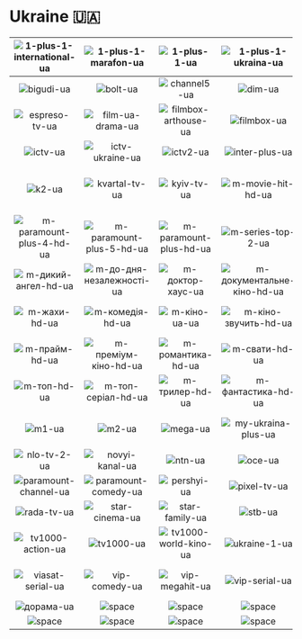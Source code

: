 # Ukraine 🇺🇦

| ![1-plus-1-international-ua] | ![1-plus-1-marafon-ua] | ![1-plus-1-ua] | ![1-plus-1-ukraina-ua] | ![2-plus-2-ua] | ![24-kanal-ua] |
|:---:|:---:|:---:|:---:|:---:|:---:|
| ![bigudi-ua] | ![bolt-ua] | ![channel5-ua] | ![dim-ua] | ![enter-film-ua] | ![epic-drama-ua] |
| ![espreso-tv-ua] | ![film-ua-drama-ua] | ![filmbox-arthouse-ua] | ![filmbox-ua] | ![fox-ua] | ![freedom-ua] |
| ![ictv-ua] | ![ictv-ukraine-ua] | ![ictv2-ua] | ![inter-plus-ua] | ![inter-ua] | ![k1-ua] |
| ![k2-ua] | ![kvartal-tv-ua] | ![kyiv-tv-ua] | ![m-movie-hit-hd-ua] | ![m-paramount-plus-2-hd-ua] | ![m-paramount-plus-3-hd-ua] |
| ![m-paramount-plus-4-hd-ua] | ![m-paramount-plus-5-hd-ua] | ![m-paramount-plus-hd-ua] | ![m-series-top-2-ua] | ![m-бойовик-hd-ua] | ![m-дика-роза-ua] |
| ![m-дикий-ангел-hd-ua] | ![m-до-дня-незалежності-ua] | ![m-доктор-хаус-ua] | ![m-документальне-кіно-hd-ua] | ![m-драма-hd-ua] | ![m-епоха-hd-ua] |
| ![m-жахи-hd-ua] | ![m-комедія-hd-ua] | ![m-кіно-ua-ua] | ![m-кіно-звучить-hd-ua] | ![m-кінохіт-hd-ua] | ![m-мегахіт-hd-ua] |
| ![m-прайм-hd-ua] | ![m-преміум-кіно-hd-ua] | ![m-романтика-hd-ua] | ![m-свати-hd-ua] | ![m-серіал-мелодрама-hd-ua] | ![m-серіал-топ-hd-ua] |
| ![m-топ-hd-ua] | ![m-топ-серіал-hd-ua] | ![m-трилер-hd-ua] | ![m-фантастика-hd-ua] | ![m-що-подивитися-ua] | ![m-історії-hd-ua] |
| ![m1-ua] | ![m2-ua] | ![mega-ua] | ![my-ukraina-plus-ua] | ![nickelodeon-ukraine-ua] | ![nlo-tv-1-ua] |
| ![nlo-tv-2-ua] | ![novyi-kanal-ua] | ![ntn-ua] | ![oce-ua] | ![ost-west-24-ua] | ![ost-west-ua] |
| ![paramount-channel-ua] | ![paramount-comedy-ua] | ![pershyi-ua] | ![pixel-tv-ua] | ![plusplus-ua] | ![pryamiy-kanal-ua] |
| ![rada-tv-ua] | ![star-cinema-ua] | ![star-family-ua] | ![stb-ua] | ![suspilne-kultura-ua] | ![tet-ua] |
| ![tv1000-action-ua] | ![tv1000-ua] | ![tv1000-world-kino-ua] | ![ukraine-1-ua] | ![ukraine-2-ua] | ![unian-ua] |
| ![viasat-serial-ua] | ![vip-comedy-ua] | ![vip-megahit-ua] | ![vip-serial-ua] | ![zoom-ua] | ![дивись-як-чутно-ua] |
| ![дорама-ua] | ![space] | ![space] | ![space] | ![space] | ![space] |
| ![space]| ![space]| ![space]| ![space]| ![space]| ![space]|


[1-plus-1-international-ua]:1-plus-1-international-ua.png
[1-plus-1-marafon-ua]:1-plus-1-marafon-ua.png
[1-plus-1-ua]:1-plus-1-ua.png
[1-plus-1-ukraina-ua]:1-plus-1-ukraina-ua.png
[2-plus-2-ua]:2-plus-2-ua.png
[24-kanal-ua]:24-kanal-ua.png
[bigudi-ua]:bigudi-ua.png
[bolt-ua]:bolt-ua.png
[channel5-ua]:channel5-ua.png
[dim-ua]:dim-ua.png
[enter-film-ua]:enter-film-ua.png
[epic-drama-ua]:epic-drama-ua.png
[espreso-tv-ua]:espreso-tv-ua.png
[film-ua-drama-ua]:film-ua-drama-ua.png
[filmbox-arthouse-ua]:filmbox-arthouse-ua.png
[filmbox-ua]:filmbox-ua.png
[fox-ua]:fox-ua.png
[freedom-ua]:freedom-ua.png
[ictv-ua]:ictv-ua.png
[ictv-ukraine-ua]:ictv-ukraine-ua.png
[ictv2-ua]:ictv2-ua.png
[inter-plus-ua]:inter-plus-ua.png
[inter-ua]:inter-ua.png
[k1-ua]:k1-ua.png
[k2-ua]:k2-ua.png
[kvartal-tv-ua]:kvartal-tv-ua.png
[kyiv-tv-ua]:kyiv-tv-ua.png
[m-movie-hit-hd-ua]:m-movie-hit-hd-ua.png
[m-paramount-plus-2-hd-ua]:m-paramount-plus-2-hd-ua.png
[m-paramount-plus-3-hd-ua]:m-paramount-plus-3-hd-ua.png
[m-paramount-plus-4-hd-ua]:m-paramount-plus-4-hd-ua.png
[m-paramount-plus-5-hd-ua]:m-paramount-plus-5-hd-ua.png
[m-paramount-plus-hd-ua]:m-paramount-plus-hd-ua.png
[m-series-top-2-ua]:m-series-top-2-ua.png
[m-бойовик-hd-ua]:m-бойовик-hd-ua.png
[m-дика-роза-ua]:m-дика-роза-ua.png
[m-дикий-ангел-hd-ua]:m-дикий-ангел-hd-ua.png
[m-до-дня-незалежності-ua]:m-до-дня-незалежності-ua.png
[m-доктор-хаус-ua]:m-доктор-хаус-ua.png
[m-документальне-кіно-hd-ua]:m-документальне-кіно-hd-ua.png
[m-драма-hd-ua]:m-драма-hd-ua.png
[m-епоха-hd-ua]:m-епоха-hd-ua.png
[m-жахи-hd-ua]:m-жахи-hd-ua.png
[m-комедія-hd-ua]:m-комедія-hd-ua.png
[m-кіно-ua-ua]:m-кіно-ua-ua.png
[m-кіно-звучить-hd-ua]:m-кіно-звучить-hd-ua.png
[m-кінохіт-hd-ua]:m-кінохіт-hd-ua.png
[m-мегахіт-hd-ua]:m-мегахіт-hd-ua.png
[m-прайм-hd-ua]:m-прайм-hd-ua.png
[m-преміум-кіно-hd-ua]:m-преміум-кіно-hd-ua.png
[m-романтика-hd-ua]:m-романтика-hd-ua.png
[m-свати-hd-ua]:m-свати-hd-ua.png
[m-серіал-мелодрама-hd-ua]:m-серіал-мелодрама-hd-ua.png
[m-серіал-топ-hd-ua]:m-серіал-топ-hd-ua.png
[m-топ-hd-ua]:m-топ-hd-ua.png
[m-топ-серіал-hd-ua]:m-топ-серіал-hd-ua.png
[m-трилер-hd-ua]:m-трилер-hd-ua.png
[m-фантастика-hd-ua]:m-фантастика-hd-ua.png
[m-що-подивитися-ua]:m-що-подивитися-ua.png
[m-історії-hd-ua]:m-історії-hd-ua.png
[m1-ua]:m1-ua.png
[m2-ua]:m2-ua.png
[mega-ua]:mega-ua.png
[my-ukraina-plus-ua]:my-ukraina-plus-ua.png
[nickelodeon-ukraine-ua]:nickelodeon-ukraine-ua.png
[nlo-tv-1-ua]:nlo-tv-1-ua.png
[nlo-tv-2-ua]:nlo-tv-2-ua.png
[novyi-kanal-ua]:novyi-kanal-ua.png
[ntn-ua]:ntn-ua.png
[oce-ua]:oce-ua.png
[ost-west-24-ua]:ost-west-24-ua.png
[ost-west-ua]:ost-west-ua.png
[paramount-channel-ua]:paramount-channel-ua.png
[paramount-comedy-ua]:paramount-comedy-ua.png
[pershyi-ua]:pershyi-ua.png
[pixel-tv-ua]:pixel-tv-ua.png
[plusplus-ua]:plusplus-ua.png
[pryamiy-kanal-ua]:pryamiy-kanal-ua.png
[rada-tv-ua]:rada-tv-ua.png
[star-cinema-ua]:star-cinema-ua.png
[star-family-ua]:star-family-ua.png
[stb-ua]:stb-ua.png
[suspilne-kultura-ua]:suspilne-kultura-ua.png
[tet-ua]:tet-ua.png
[tv1000-action-ua]:tv1000-action-ua.png
[tv1000-ua]:tv1000-ua.png
[tv1000-world-kino-ua]:tv1000-world-kino-ua.png
[ukraine-1-ua]:ukraine-1-ua.png
[ukraine-2-ua]:ukraine-2-ua.png
[unian-ua]:unian-ua.png
[viasat-serial-ua]:viasat-serial-ua.png
[vip-comedy-ua]:vip-comedy-ua.png
[vip-megahit-ua]:vip-megahit-ua.png
[vip-serial-ua]:vip-serial-ua.png
[zoom-ua]:zoom-ua.png
[дивись-як-чутно-ua]:дивись-як-чутно-ua.png
[дорама-ua]:дорама-ua.png

[space]:../../misc/space-1500.png

